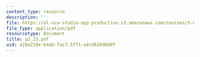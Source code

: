 ```yaml
---
content_type: resource
description: ''
file: https://ol-ocw-studio-app-production.s3.amazonaws.com/courses/3-064-polymer-engineering-fall-2003/a28a218eb4abfac75ff1a4cd626d8d0f_p2_23.pdf
file_type: application/pdf
resourcetype: Document
title: p2_23.pdf
uid: a28a218e-b4ab-fac7-5ff1-a4cd626d8d0f
---
```

